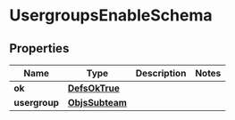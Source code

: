 
# UsergroupsEnableSchema

## Properties
Name | Type | Description | Notes
------------ | ------------- | ------------- | -------------
**ok** | [**DefsOkTrue**](DefsOkTrue.md) |  | 
**usergroup** | [**ObjsSubteam**](ObjsSubteam.md) |  | 



